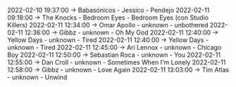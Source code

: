 2022-02-10 19:37:00 -> Babasónicos - Jessico - Pendejo
2022-02-11 09:18:00 -> The Knocks - Bedroom Eyes - Bedroom Eyes (con Studio Killers)
2022-02-11 12:34:00 -> Omar Apollo - unknown - unbothered
2022-02-11 12:36:00 -> Gibbz - unknown - Oh My God
2022-02-11 12:40:00 -> Yellow Days - unknown - Tired
2022-02-11 12:40:00 -> Yellow Days - unknown - Tired
2022-02-11 12:45:00 -> Ari Lennox - unknown - Chicago Boy
2022-02-11 12:50:00 -> Sebastian Roca - unknown - You
2022-02-11 12:55:00 -> Dan Croll - unknown - Sometimes When I'm Lonely
2022-02-11 12:58:00 -> Gibbz - unknown - Love Again
2022-02-11 13:03:00 -> Tim Atlas - unknown - Unwind
